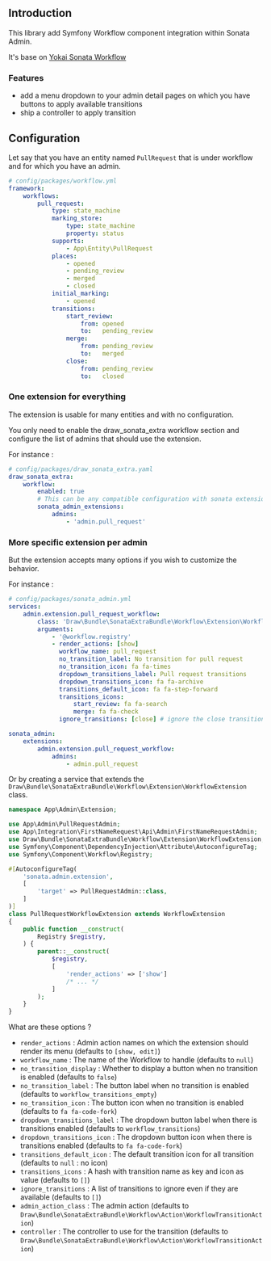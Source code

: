 Introduction
------------

This library add Symfony Workflow component integration within Sonata Admin.

It's base on [Yokai Sonata Workflow](https://github.com/yokai-php/sonata-workflow)

### Features

- add a menu dropdown to your admin detail pages on which you have buttons to apply available transitions
- ship a controller to apply transition

Configuration
-------------

Let say that you have an entity named `PullRequest` that is under workflow and for which you have an admin.

```yaml
# config/packages/workflow.yml
framework:
    workflows:
        pull_request:
            type: state_machine
            marking_store:
                type: state_machine
                property: status
            supports:
                - App\Entity\PullRequest
            places:
                - opened
                - pending_review
                - merged
                - closed
            initial_marking:
                - opened
            transitions:
                start_review:
                    from: opened
                    to:   pending_review
                merge:
                    from: pending_review
                    to:   merged
                close:
                    from: pending_review
                    to:   closed
```

### One extension for everything

The extension is usable for many entities and with no configuration.

You only need to enable the draw_sonata_extra workflow section and configure the list of admins that should use the extension.

For instance :

```yaml
# config/packages/draw_sonata_extra.yaml
draw_sonata_extra:
    workflow:
        enabled: true
        # This can be any compatible configuration with sonata extensions configuration, no validation is done
        sonata_admin_extensions:
            admins:
                - 'admin.pull_request'
```

### More specific extension per admin

But the extension accepts many options if you wish to customize the behavior.

For instance :

```yaml
# config/packages/sonata_admin.yml
services:
    admin.extension.pull_request_workflow:
        class: 'Draw\Bundle\SonataExtraBundle\Workflow\Extension\WorkflowExtension'
        arguments:
            - '@workflow.registry'
            - render_actions: [show]
              workflow_name: pull_request
              no_transition_label: No transition for pull request
              no_transition_icon: fa fa-times
              dropdown_transitions_label: Pull request transitions
              dropdown_transitions_icon: fa fa-archive
              transitions_default_icon: fa fa-step-forward
              transitions_icons:
                  start_review: fa fa-search
                  merge: fa fa-check
              ignore_transitions: [close] # ignore the close transition even if it is available

sonata_admin:
    extensions:
        admin.extension.pull_request_workflow:
            admins:
                - admin.pull_request
```

Or by creating a service that extends the `Draw\Bundle\SonataExtraBundle\Workflow\Extension\WorkflowExtension` class.

```php
namespace App\Admin\Extension;

use App\Admin\PullRequestAdmin;
use App\Integration\FirstNameRequest\Api\Admin\FirstNameRequestAdmin;
use Draw\Bundle\SonataExtraBundle\Workflow\Extension\WorkflowExtension;
use Symfony\Component\DependencyInjection\Attribute\AutoconfigureTag;
use Symfony\Component\Workflow\Registry;

#[AutoconfigureTag(
    'sonata.admin.extension',
    [
        'target' => PullRequestAdmin::class,
    ]
)]
class PullRequestWorkflowExtension extends WorkflowExtension
{
    public function __construct(
        Registry $registry,
    ) {
        parent::__construct(
            $registry,
            [
                'render_actions' => ['show']
                /* ... */
            ]
        );
    }
}
```

What are these options ?

- `render_actions` : Admin action names on which the extension should render its menu (defaults to `[show, edit]`)
- `workflow_name` : The name of the Workflow to handle (defaults to `null`)
- `no_transition_display` : Whether to display a button when no transition is enabled (defaults to `false`)
- `no_transition_label` : The button label when no transition is enabled (defaults to `workflow_transitions_empty`)
- `no_transition_icon` : The button icon when no transition is enabled (defaults to `fa fa-code-fork`)
- `dropdown_transitions_label` : The dropdown button label when there is transitions enabled (defaults to `workflow_transitions`)
- `dropdown_transitions_icon` : The dropdown button icon when there is transitions enabled (defaults to `fa fa-code-fork`)
- `transitions_default_icon` : The default transition icon for all transition (defaults to `null` : no icon)
- `transitions_icons` : A hash with transition name as key and icon as value (defaults to `[]`)
- `ignore_transitions` : A list of transitions to ignore even if they are available (defaults to `[]`)
- `admin_action_class` : The admin action (defaults to `Draw\Bundle\SonataExtraBundle\Workflow\Action\WorkflowTransitionAction`)
- `controller` : The controller to use for the transition (defaults to `Draw\Bundle\SonataExtraBundle\Workflow\Action\WorkflowTransitionAction`)
